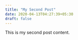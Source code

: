 ```yaml
---
title: "My Second Post"
date: 2020-04-13T04:27:39+05:30
draft: false
---
```

This is my second post content.
